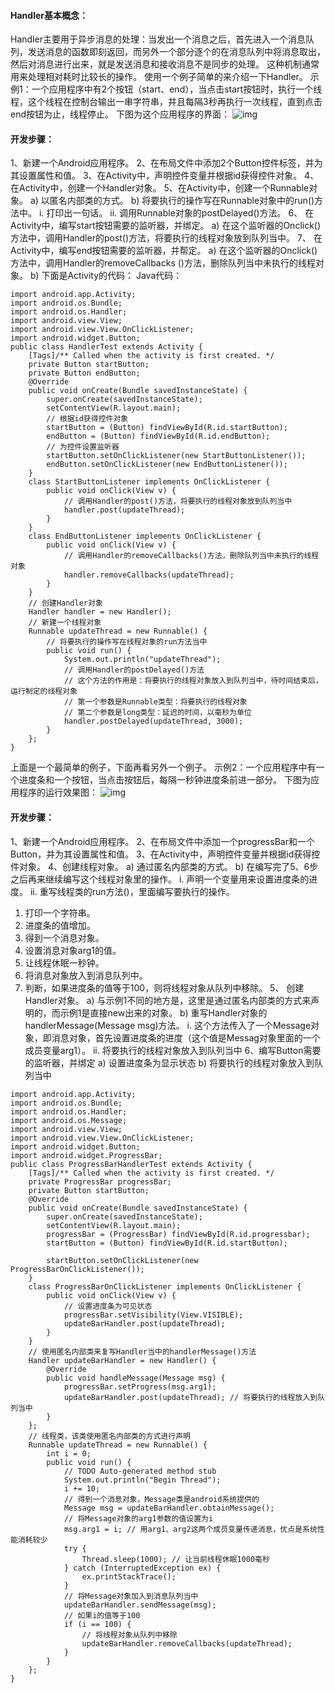 #### Handler基本概念： 
Handler主要用于异步消息的处理：当发出一个消息之后，首先进入一个消息队列，发送消息的函数即刻返回，而另外一个部分逐个的在消息队列中将消息取出，然后对消息进行出来，就是发送消息和接收消息不是同步的处理。 这种机制通常用来处理相对耗时比较长的操作。 
使用一个例子简单的来介绍一下Handler。 
示例1：一个应用程序中有2个按钮（start、end），当点击start按钮时，执行一个线程，这个线程在控制台输出一串字符串，并且每隔3秒再执行一次线程，直到点击end按钮为止，线程停止。 
下图为这个应用程序的界面： 
![img](P)  
#### 开发步骤： 
1、新建一个Android应用程序。
2、在布局文件中添加2个Button控件标签，并为其设置属性和值。
3、在Activity中，声明控件变量并根据id获得控件对象。
4、在Activity中，创建一个Handler对象。
5、在Activity中，创建一个Runnable对象。
a) 以匿名内部类的方式。
b) 将要执行的操作写在Runnable对象中的run()方法中。
i. 打印出一句话。
ii. 调用Runnable对象的postDelayed()方法。
6、 在Activity中，编写start按钮需要的监听器，并绑定。
a) 在这个监听器的Onclick()方法中，调用Handler的post()方法，将要执行的线程对象放到队列当中。 
7、 在Activity中，编写end按钮需要的监听器，并帮定。
a) 在这个监听器的Onclick()方法中，调用Handler的removeCallbacks ()方法，删除队列当中未执行的线程对象。 
b) 
下面是Activity的代码： 
Java代码：
```  
import android.app.Activity;
import android.os.Bundle;
import android.os.Handler;
import android.view.View;
import android.view.View.OnClickListener;
import android.widget.Button;
public class HandlerTest extends Activity {
	[Tags]/** Called when the activity is first created. */
	private Button startButton;
	private Button endButton;
	@Override
	public void onCreate(Bundle savedInstanceState) {
		super.onCreate(savedInstanceState);
		setContentView(R.layout.main);
		// 根据id获得控件对象
		startButton = (Button) findViewById(R.id.startButton);
		endButton = (Button) findViewById(R.id.endButton);
		// 为控件设置监听器
		startButton.setOnClickListener(new StartButtonListener());
		endButton.setOnClickListener(new EndButtonListener());
	}
	class StartButtonListener implements OnClickListener {
		public void onClick(View v) {
			// 调用Handler的post()方法，将要执行的线程对象放到队列当中
			handler.post(updateThread);
		}
	}
	class EndButtonListener implements OnClickListener {
		public void onClick(View v) {
			// 调用Handler的removeCallbacks()方法，删除队列当中未执行的线程对象
			handler.removeCallbacks(updateThread);
		}
	}
	// 创建Handler对象
	Handler handler = new Handler();
	// 新建一个线程对象
	Runnable updateThread = new Runnable() {
		// 将要执行的操作写在线程对象的run方法当中
		public void run() {
			System.out.println("updateThread");
			// 调用Handler的postDelayed()方法
			// 这个方法的作用是：将要执行的线程对象放入到队列当中，待时间结束后，运行制定的线程对象
			// 第一个参数是Runnable类型：将要执行的线程对象
			// 第二个参数是long类型：延迟的时间，以毫秒为单位
			handler.postDelayed(updateThread, 3000);
		}
	};
}
```
上面是一个最简单的例子，下面再看另外一个例子。 
示例2：一个应用程序中有一个进度条和一个按钮，当点击按钮后，每隔一秒钟进度条前进一部分。 
下图为应用程序的运行效果图：
![img](P)  
#### 开发步骤： 
1、新建一个Android应用程序。
2、在布局文件中添加一个progressBar和一个Button，并为其设置属性和值。
3、在Activity中，声明控件变量并根据id获得控件对象。
4、创建线程对象。
a) 通过匿名内部类的方式。
b) 在编写完了5、6步之后再来继续编写这个线程对象里的操作。
i. 声明一个变量用来设置进度条的进度。
ii. 重写线程类的run方法()，里面编写要执行的操作。
1. 打印一个字符串。
2. 进度条的值增加。
3. 得到一个消息对象。
4. 设置消息对象arg1的值。
5. 让线程休眠一秒钟。
6. 将消息对象放入到消息队列中。
7. 判断，如果进度条的值等于100，则将线程对象从队列中移除。 
5、 创建Handler对象。
a) 与示例1不同的地方是，这里是通过匿名内部类的方式来声明的，而示例1是直接new出来的对象。
b) 重写Handler对象的handlerMessage(Message msg)方法。
i. 这个方法传入了一个Message对象，即消息对象，首先设置进度条的进度（这个值是Messag对象里面的一个成员变量arg1）。 
ii. 将要执行的线程对象放入到队列当中 
6、编写Button需要的监听器，并绑定 
a) 设置进度条为显示状态 
b) 将要执行的线程对象放入到队列当中 
```  
import android.app.Activity;
import android.os.Bundle;
import android.os.Handler;
import android.os.Message;
import android.view.View;
import android.view.View.OnClickListener;
import android.widget.Button;
import android.widget.ProgressBar;
public class ProgressBarHandlerTest extends Activity {
	[Tags]/** Called when the activity is first created. */
	private ProgressBar progressBar;
	private Button startButton;
	@Override
	public void onCreate(Bundle savedInstanceState) {
		super.onCreate(savedInstanceState);
		setContentView(R.layout.main);
		progressBar = (ProgressBar) findViewById(R.id.progressbar);
		startButton = (Button) findViewById(R.id.startButton);

		startButton.setOnClickListener(new ProgressBarOnClickListener());
	}
	class ProgressBarOnClickListener implements OnClickListener {
		public void onClick(View v) {
			// 设置进度条为可见状态
			progressBar.setVisibility(View.VISIBLE);
			updateBarHandler.post(updateThread);
		}
	}
	// 使用匿名内部类来复写Handler当中的handlerMessage()方法
	Handler updateBarHandler = new Handler() {
		@Override
		public void handleMessage(Message msg) {
			progressBar.setProgress(msg.arg1);
			updateBarHandler.post(updateThread); // 将要执行的线程放入到队列当中
		}
	};
	// 线程类，该类使用匿名内部类的方式进行声明
	Runnable updateThread = new Runnable() {
		int i = 0;
		public void run() {
			// TODO Auto-generated method stub
			System.out.println("Begin Thread");
			i += 10;
			// 得到一个消息对象，Message类是android系统提供的
			Message msg = updateBarHandler.obtainMessage();
			// 将Message对象的arg1参数的值设置为i
			msg.arg1 = i; // 用arg1、arg2这两个成员变量传递消息，优点是系统性能消耗较少
			try {
				Thread.sleep(1000); // 让当前线程休眠1000毫秒
			} catch (InterruptedException ex) {
				ex.printStackTrace();
			}
			// 将Message对象加入到消息队列当中
			updateBarHandler.sendMessage(msg);
			// 如果i的值等于100
			if (i == 100) {
				// 将线程对象从队列中移除
				updateBarHandler.removeCallbacks(updateThread);
			}
		}
	};
}
```